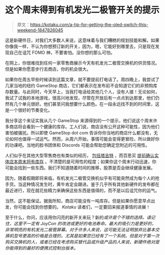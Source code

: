 # 这个周末得到有机发光二极管开关的提示

> 原文：<https://kotaku.com/a-tip-for-getting-the-oled-switch-this-weekend-1847826045>

这是新硬件日，对我们大多数人来说，这意味着与我们糟糕的规划技能和解。如果你像我一样，不认为你想预订新的开关，因为，嗯，它能好到哪里去，只是现在发现自己在诅咒 FOMO 神，不要害怕。没你想的那么可怕。



在网上，你很难找到任何一家零售商展示今天有机发光二极管交换机的供货情况。但是如果你愿意步行去商店，你的机会很大。

如果你在周五早些时候读到这篇文章，就不要提前打电话了。周四晚上，我尝试了几家当地的纽约 GameStop 商店，它们都表示在发布前不会知道它们的非预购库存数量。与此同时，今天早上，当我打电话给其他几个人，没有人接！无论如何，我试了试我的本地游戏，很高兴地发现，尽管在开放后有一点点到达那里，他们仍然有几个单元很好。他们甚至问我想要什么颜色。在一段永远找不到的时间里，这是一个很好的节奏变化。

我分享这个来证实我从几个 GameStop 来源得到的一个提示，他们说这个周末许多商店将会看到一个健康的库存。工人们说，商店没有公开这种可能性，因为他们害怕被骚扰。所以即使 GameStop dot com 告诉你你当地的商店什么都没有，无论如何也值得一试运气。然而，从周六开始，事情可能会变得更冒险，所以做好你的功课吧。当地的脸书团体和 Discords 可能会帮助您确定您附近的可用性。

人们似乎在其他大型零售商也有类似的经历， [包括塔吉特](https://twitter.com/Jake_Randall_YT/status/1446450415390937088) ，而百思买 [提前确认实体店本周末将有库存](https://www.ign.com/articles/nintendo-switch-oled-restock-best-buy?utm_source=twitter) 。不清楚的是可用性的程度；如果你这个周末行动迅速，你可能会找到一些东西。我们不知道随着时间的推移，股票是否会继续健康发展。

因为，随着假期即将来临，有机发光二极管交换机似乎有可能突然成为每个人的抢手货。当这种情况发生时，黄牛肯定会跟进。鉴于几乎所有其他新硬件的发布都在最近进行，现在就花些精力来确保这些东西是值得的，而不是以后诅咒你的运气。

当然，这不能保证。据我所知，商店可能没有一吨库存。但是如果你愿意早点出发，你可能会找到你想要的。 *Kotaku* 读者们，一定要回来报道事情的进展！

至于什么，你问，应该用你闪亮的新开关来玩？新的[](https://kotaku.com/metroid-dread-the-kotaku-review-1847823602)*或许是个不错的选择。请记住，这里不一定有 JoyCon 的改进或更好的电池寿命。最大的吸引力是更好的，非常明亮的有机发光二极管屏幕。对于许多人来说，这可能无法证明放弃比基本交换机型号更高的价格是合理的，尤其是如果您已经有了一个系统。但是对于第一次购买交换机的人，或者已经在考虑购买替代品或升级产品的人来说，新硬件绝对是你能得到的最好的便携式控制台版本。*